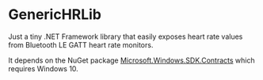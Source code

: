# GenericHRLib

Just a tiny .NET Framework library that easily exposes heart rate values from Bluetooth LE GATT heart rate monitors.

It depends on the NuGet package [Microsoft.Windows.SDK.Contracts](https://www.nuget.org/packages/Microsoft.Windows.SDK.Contracts) which requires Windows 10.
